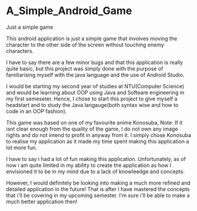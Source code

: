 # A_Simple_Android_Game
Just a simple game


This android application is just a simple game that involves moving the character to the other side of the screen without touching enemy characters.

I have to say there are a few minor bugs and that this application is really quite basic, but this project was simply done with the purpose of familiarising myself with the java language and the use of Android Studio. 

I would be starting my second year of studies at NTU(Computer Science) and would be learning about OOP using Java and Softeare engineering in my first semeseter. Hence, I chose to start this project to give myself a headstart and to study the Java langauge(both syntax wise and how to code in an OOP fashion). 

This game was based on one of my favourite anime Konosuba, Note: If it isnt clear enough from the quality of the game, I do not own any image rights and do not intend to profit in anyway from it. I simply chose Konosuba to realise my application as it made my time spent making this application a lot more fun. 

I have to say i had a lot of fun making this application. Unfortunately, as of now i am quite limited in my ability to create the application as how I envisioned it to be in my mind due to a lack of knowleedge and concepts.

However, I would definitely be looking into making a much more refined and detailed application in the future! That is after I have mastered the concepts that i'll be covering in my upcoming semester. I'm sure i'll be able to make a much better application then!
